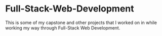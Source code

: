 # Full-Stack-Web-Development
This is some of my capstone and other projects that I worked on in while working my way through Full-Stack Web Development. 
